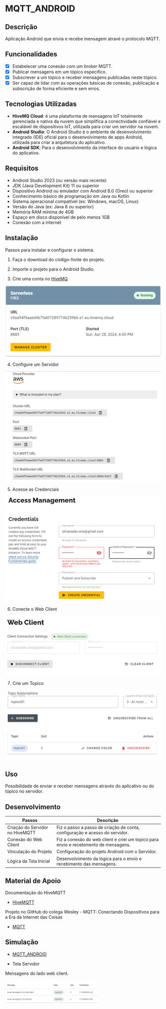 # MQTT_ANDROID

## Descrição

Aplicação Android que envia e recebe mensagem atravé o protocolo MQTT.

## Funcionalidades

- [X] Estabelecer uma conexão com um broker MQTT.
- [X] Publicar mensagens em um tópico específico.
- [X] Subscrever a um tópico e receber mensagens publicadas neste tópico.
- [X] Ser capaz de lidar com as operações básicas de conexão, publicação e subscrição de forma eficiente e sem erros.

## Tecnologias Utilizadas

- **HiveMQ Cloud**: é uma plataforma de mensagens IoT totalmente gerenciada e nativa da nuvem que simplifica a conectividade confiável e escalável de dispositivos IoT, utilizada para criar um servidor na nuvem.
- **Android Studio**: O Android Studio é o ambiente de desenvolvimento integrado (IDE) oficial para o desenvolvimento de apps Android, utilizada para criar a arquitetura do aplicativo.
- **Android SDK**: Para o desenvolvimento da interface do usuário e lógica do aplicativo.

## Requisitos

- Android Studio 2023 (ou versão mais recente)
- JDK (Java Development Kit) 11 ou superior
- Dispositivo Android ou emulador com Android 8.0 (Oreo) ou superior
- Conhecimento básico de programação em Java ou Kotlin
- Sistema operacional compatível (ex: Windows, macOS, Linux)
- Versão do Java (ex: Java 8 ou superior)
- Memória RAM mínima de 4GB
- Espaço em disco disponível de pelo menos 1GB
- Conexão com a internet

## Instalação

Passos para instalar e configurar o sistema.

1. Faça o download do código-fonte do projeto.

2. Importe o projeto para o Android Studio.

3. Crie uma conta no [HiveMQ](https://www.hivemq.com/).
<img src="/app/src/main/res/prints_hivemqtt/1.png">

4. Configure um Servidor
<img src="/app/src/main/res/prints_hivemqtt/2.png">
 
5. Acesse as Credenciais 
<img src="/app/src/main/res/prints_hivemqtt/3.png">

6. Conecte o Web Client  
<img src="/app/src/main/res/prints_hivemqtt/4.png">

7. Crie um Topico        
<img src="/app/src/main/res/prints_hivemqtt/5.png">   

## Uso
Possibilidade de enviar e receber mensagens através do aplicativo ou do tópico no servidor.

## Desenvolvimento

| Passos                          | Descrição
|---------------------------------|------------------------------------------------------------------|
| Criação do Servidor no HiveMQTT | Fiz o passo a passo de criação de conta, configuração e acesso do servidor. |
| Conexão do Web Client           | Fiz a conexão do web client e criei um topico para envio e recebimento de mensagens. |
| Vinculação do Projeto           | Configuração do projeto Android com o Servidor. |  
| Lógica da Tela Inicial          | Desenvolvimento da lógica para o envio e recebimento das mensagens. |

## Material de Apoio

Documentação do HiveMQTT
- [HiveMQTT](https://docs.hivemq.com/hivemq-cloud/index.html)

Projeto no GitHub do colega Wesley - MQTT: Conectando Dispositivos para a Era da Internet das Coisas
- [MQTT](https://github.com/seu-usuario/MQTT.git)

## Simulação
- [MQTT_ANDROID](https://github.com/SilvanaMenezes/MQTT_ANDROID/assets/56271202/91ec4cb9-4fae-4686-8324-011ece3c4bd3)

- Tela Servidor
<p>Mensagens do lado web client.</p>
<img src="/app/src/main/res/prints_hivemqtt/6.png" width="300">





